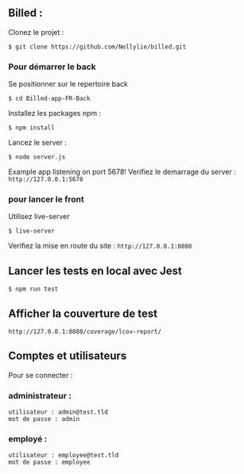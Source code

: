 
## Billed :

Clonez le projet :
```
$ git clone https://github.com/Nellylie/billed.git
```
### Pour démarrer le back
Se positionner sur le repertoire back
```
$ cd Billed-app-FR-Back
```

Installez les packages npm :
```
$ npm install
```
Lancez le server :
```
$ node server.js
```
Example app listening on port 5678!
Verifiez le demarrage du server : `http://127.0.0.1:5678`

### pour lancer le front
Utilisez live-server
```
$ live-server
```
Verifiez la mise en route du site : `http://127.0.0.1:8080`

## Lancer les tests en local avec Jest

```
$ npm run test
```

## Afficher la couverture de test

`http://127.0.0.1:8080/coverage/lcov-report/`

## Comptes et utilisateurs 
Pour se connecter :

### administrateur : 
```
utilisateur : admin@test.tld 
mot de passe : admin
```
### employé :
```
utilisateur : employee@test.tld
mot de passe : employee
```
